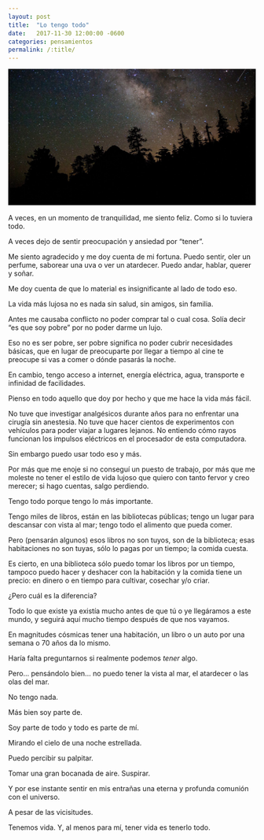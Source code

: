 ```yaml
---
layout: post
title:  "Lo tengo todo"
date:   2017-11-30 12:00:00 -0600
categories: pensamientos
permalink: /:title/
---
```


<img src="/assets/post-images/lo-tengo-todo.jpg">

A veces, en un momento de tranquilidad, me siento feliz. Como si lo tuviera todo.

A veces dejo de sentir preocupación y ansiedad por “tener”.

Me siento agradecido y me doy cuenta de mi fortuna. Puedo sentir, oler un perfume, saborear una uva o ver un atardecer. Puedo andar, hablar, querer y soñar.

Me doy cuenta de que lo material es insignificante al lado de todo eso.

La vida más lujosa no es nada sin salud, sin amigos, sin familia.

Antes me causaba conflicto no poder comprar tal o cual cosa. Solía decir “es que soy pobre” por no poder darme un lujo.

Eso no es ser pobre, ser pobre significa no poder cubrir necesidades básicas, que en lugar de preocuparte por llegar a tiempo al cine te preocupe si vas a comer o dónde pasarás la noche.

En cambio, tengo acceso a internet, energía eléctrica, agua, transporte e infinidad de facilidades.

Pienso en todo aquello que doy por hecho y que me hace la vida más fácil.

No tuve que investigar analgésicos durante años para no enfrentar una cirugía sin anestesia. No tuve que hacer cientos de experimentos con vehículos para poder viajar a lugares lejanos. No entiendo cómo rayos funcionan los impulsos eléctricos en el procesador de esta computadora.

Sin embargo puedo usar todo eso y más.

Por más que me enoje si no conseguí un puesto de trabajo, por más que me moleste no tener el estilo de vida lujoso que quiero con tanto fervor y creo merecer; si hago cuentas, salgo perdiendo.

Tengo todo porque tengo lo más importante.

Tengo miles de libros, están en las bibliotecas públicas; tengo un lugar para descansar con vista al mar; tengo todo el alimento que pueda comer.

Pero (pensarán algunos) esos libros no son tuyos, son de la biblioteca; esas habitaciones no son tuyas, sólo lo pagas por un tiempo; la comida cuesta.

Es cierto, en una biblioteca sólo puedo tomar los libros por un tiempo, tampoco puedo hacer y deshacer con la habitación y la comida tiene un precio: en dinero o en tiempo para cultivar, cosechar y/o criar.

¿Pero cuál es la diferencia?

Todo lo que existe ya existía mucho antes de que tú o ye llegáramos a este mundo, y seguirá aquí mucho tiempo después de que nos vayamos.

En magnitudes cósmicas tener una habitación, un libro o un auto por una semana o 70 años da lo mismo.

Haría falta preguntarnos si realmente podemos <em>tener</em> algo.

Pero... pensándolo bien... no puedo tener la vista al mar, el atardecer o las olas del mar.

No tengo nada.

Más bien soy parte de.

Soy parte de todo y todo es parte de mí.

Mirando el cielo de una noche estrellada.

Puedo percibir su palpitar.

Tomar una gran bocanada de aire. Suspirar.

Y por ese instante sentir en mis entrañas una eterna y profunda comunión con el universo.

A pesar de las vicisitudes.

Tenemos vida. Y, al menos para mí, tener vida es tenerlo todo.